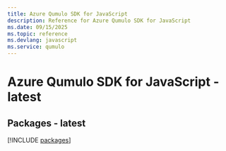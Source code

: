 ```yaml
---
title: Azure Qumulo SDK for JavaScript
description: Reference for Azure Qumulo SDK for JavaScript
ms.date: 09/15/2025
ms.topic: reference
ms.devlang: javascript
ms.service: qumulo
---
```

# Azure Qumulo SDK for JavaScript - latest
## Packages - latest
[!INCLUDE [packages](qumulo-index.md)]